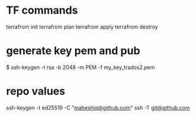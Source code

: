 # TF commands

terrafrom init
terrafrom plan
terrafrom apply
terrafrom destroy

# generate key pem and pub

$ ssh-keygen -t rsa -b 2048 -m PEM -f my_key_trados2.pem

# repo values

ssh-keygen -t ed25519 -C "maheshjq@github.com"
ssh -T git@github.com
